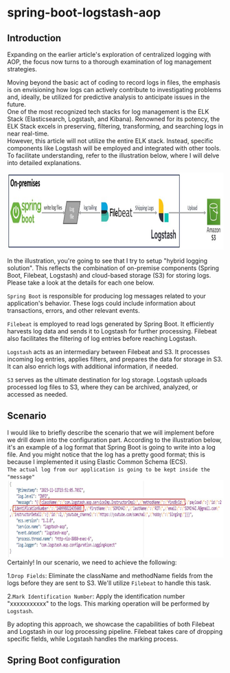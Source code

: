 # spring-boot-logstash-aop
## Introduction
Expanding on the earlier article's exploration of centralized logging with AOP, the focus now turns to a thorough examination of log management strategies. 

Moving beyond the basic act of coding to record logs in files, the emphasis is on envisioning how logs can actively contribute to investigating problems and, ideally, be utilized for predictive analysis to anticipate issues in the future.\
One of the most recognized tech stacks for log management is the ELK Stack (Elasticsearch, Logstash, and Kibana). Renowned for its potency, the ELK Stack excels in preserving, filtering, transforming, and searching logs in near real-time.\
However, this article will not utilize the entire ELK stack. Instead, specific components like Logstash will be employed and integrated with other tools. To facilitate understanding, refer to the illustration below, where I will delve into detailed explanations.

<img src="images/teach-stack-overview.JPG"  alt="image description" width="1000" height="180">

In the illustration, you're going to see that I try to setup "hybrid logging solution". This reflects the combination of on-premise components (Spring Boot, Filebeat, Logstash) and cloud-based storage (S3) for storing logs.\
Please take a look at the details for each one below.

`Spring Boot` is responsible for producing log messages related to your application's behavior. These logs could include information about transactions, errors, and other relevant events.

`Filebeat` is employed to read logs generated by Spring Boot. It efficiently harvests log data and sends it to Logstash for further processing. Filebeat also facilitates the filtering of log entries before reaching Logstash.

`Logstash` acts as an intermediary between Filebeat and S3. It processes incoming log entries, applies filters, and prepares the data for storage in S3. It can also enrich logs with additional information, if needed.

`S3` serves as the ultimate destination for log storage. Logstash uploads processed log files to S3, where they can be archived, analyzed, or accessed as needed. 

## Scenario
I would like to briefly describe the scenario that we will implement before we drill down into the configuration part.
According to the illustration below, it's an example of a log format that Spring Boot is going to write into a log file. And you might notice that the log has a pretty good format; this is because I implemented it using Elastic Common Schema (ECS).\
`The actual log from our application is going to be kept inside the "message"`
<img src="images/spring-boot-log.JPG"  alt="image description" width="1000" height="180">
Certainly! In our scenario, we need to achieve the following:

1.`Drop Fields`: Eliminate the className and methodName fields from the logs before they are sent to S3. We'll utilize `Filebeat` to handle this task.

2.`Mark Identification Number`: Apply the identification number "xxxxxxxxxxx" to the logs. This marking operation will be performed by `Logstash`.

By adopting this approach, we showcase the capabilities of both Filebeat and Logstash in our log processing pipeline. Filebeat takes care of dropping specific fields, while Logstash handles the marking process.

## Spring Boot configuration
